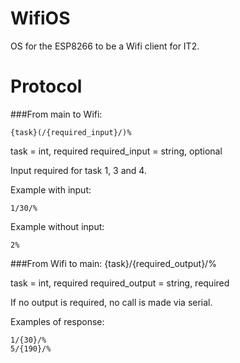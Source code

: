 WifiOS
========
OS for the ESP8266 to be a Wifi client for IT2.

Protocol
=======
###From main to Wifi:

    {task}(/{required_input}/)%

task = int, required
required_input = string, optional

Input required for task 1, 3 and 4.

Example with input:

    1/30/%

Example without input:

    2%

###From Wifi to main:
    {task}/{required_output}/%

task = int, required
required_output = string, required

If no output is required, no call is made via serial.

Examples of response:

    1/{30}/%
    5/{190}/%